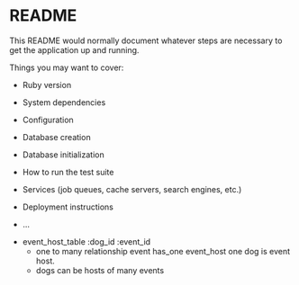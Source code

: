 # README

This README would normally document whatever steps are necessary to get the
application up and running.

Things you may want to cover:

* Ruby version

* System dependencies

* Configuration

* Database creation

* Database initialization

* How to run the test suite

* Services (job queues, cache servers, search engines, etc.)

* Deployment instructions

* ...

<!-- future additions  -->
* event_host_table :dog_id :event_id 
    - one to many relationship event has_one event_host one dog is event host. 
    - dogs can be hosts of many events  
